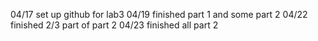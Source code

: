 04/17 set up github for lab3
04/19 finished part 1 and some part 2
04/22 finished 2/3 part of part 2
04/23 finished all part 2
